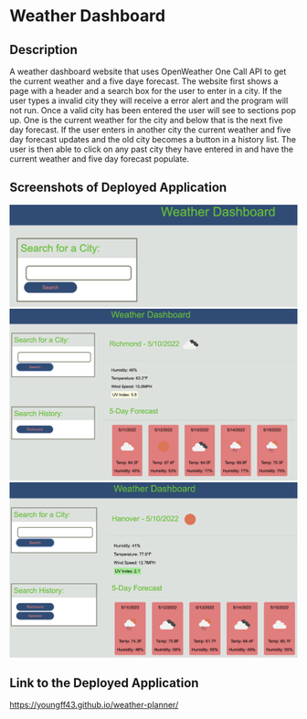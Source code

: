 # Weather Dashboard 

## Description
A weather dashboard website that uses OpenWeather One Call API to get the current weather and a five daye forecast. The website first shows a page with a header and a search box for the user to enter in a city. If the user types a invalid city they will receive a error alert and the program will not run. Once a valid city has been entered the user will see to sections pop up. One is the current weather for the city and below that is the next five day forecast. If the user enters in another city the current weather and five day forecast updates and the old city becomes a button in a history list. The user is then able to click on any past city they have entered in and have the current weather and five day forecast populate.

## Screenshots of Deployed Application 
![Picture of the Initial Page](/assets/images/initial-page.png "Picture of the Initial Page")
![Picture of the City Search](/assets/images/city-search.png "Picture of the City Search")
![Picture of the Search History](/assets/images/showing-history.png "Picture of the Search History")

## Link to the Deployed Application
https://youngff43.github.io/weather-planner/
